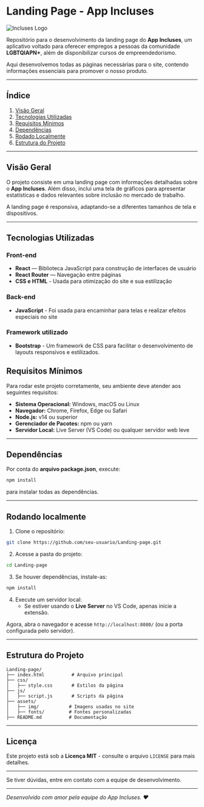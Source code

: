 # Landing Page - App Incluses

![Incluses Logo](logo.png)  

Repositório para o desenvolvimento da landing page do **App Incluses**, um aplicativo voltado para oferecer empregos a pessoas da comunidade **LGBTQIAPN+**, além de disponibilizar cursos de empreendedorismo.

Aqui desenvolvemos todas as páginas necessárias para o site, contendo informações essenciais para promover o nosso produto.

---

## Índice

1. [Visão Geral](#visão-geral)
2. [Tecnologias Utilizadas](#tecnologias-utilizadas)
3. [Requisitos Mínimos](#requisitos-m%C3%ADnimos)
4. [Dependências](#depend%C3%AAncias)
5. [Rodado Localmente](#rodando-localmente)
6. [Estrutura do Projeto](#estrutura-do-projeto)


---

## Visão Geral

O projeto consiste em uma landing page com informações detalhadas sobre o **App Incluses**. Além disso, inclui uma tela de gráficos para apresentar estatísticas e dados relevantes sobre inclusão no mercado de trabalho.

A landing page é responsiva, adaptando-se a diferentes tamanhos de tela e dispositivos.

---

## Tecnologias Utilizadas
### Front-end

- **React** — Biblioteca JavaScript para construção de interfaces de usuário
- **React Router** — Navegação entre páginas
- **CSS e HTML** - Usada para otimização do site e sua estilização

### Back-end

- **JavaScript** - Foi usada para encaminhar para telas e realizar efeitos especiais no site

### Framework utilizado
  - **Bootstrap** - Um framework de CSS para facilitar o desenvolvimento de layouts responsivos e estilizados.


## Requisitos Mínimos

Para rodar este projeto corretamente, seu ambiente deve atender aos seguintes requisitos:

- **Sistema Operacional:** Windows, macOS ou Linux
- **Navegador:** Chrome, Firefox, Edge ou Safari 
- **Node.js:** v14 ou superior 
- **Gerenciador de Pacotes:** npm ou yarn 
- **Servidor Local:** Live Server (VS Code) ou qualquer servidor web leve

---

## Dependências

Por conta do **arquivo package.json**, execute:
```bash
npm install
```
para instalar todas as dependências.

---

## Rodando localmente

1. Clone o repositório:
```bash
git clone https://github.com/seu-usuario/Landing-page.git
```
2. Acesse a pasta do projeto:
```bash
cd Landing-page
```
3. Se houver dependências, instale-as:
```bash
npm install
```
4. Execute um servidor local:
   - Se estiver usando o **Live Server** no VS Code, apenas inicie a extensão.


Agora, abra o navegador e acesse `http://localhost:8080/` (ou a porta configurada pelo servidor).

---

## Estrutura do Projeto

```
Landing-page/
├── index.html          # Arquivo principal
├── css/
│   ├── style.css       # Estilos da página
├── js/
│   ├── script.js       # Scripts da página
├── assets/
│   ├── img/           # Imagens usadas no site
│   ├── fonts/         # Fontes personalizadas
├── README.md          # Documentação
```

---



## Licença

Este projeto está sob a **Licença MIT** - consulte o arquivo `LICENSE` para mais detalhes.

---

Se tiver dúvidas, entre em contato com a equipe de desenvolvimento.


---

*Desenvolvido com amor pela equipe do App Incluses. ❤️*


